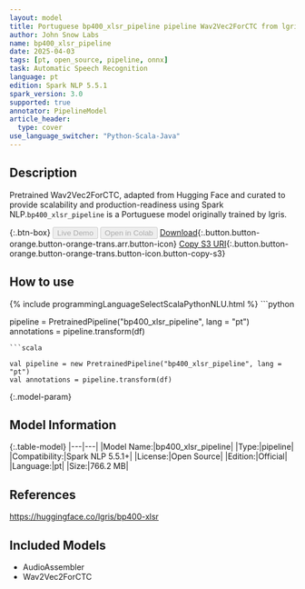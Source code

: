```yaml
---
layout: model
title: Portuguese bp400_xlsr_pipeline pipeline Wav2Vec2ForCTC from lgris
author: John Snow Labs
name: bp400_xlsr_pipeline
date: 2025-04-03
tags: [pt, open_source, pipeline, onnx]
task: Automatic Speech Recognition
language: pt
edition: Spark NLP 5.5.1
spark_version: 3.0
supported: true
annotator: PipelineModel
article_header:
  type: cover
use_language_switcher: "Python-Scala-Java"
---
```


## Description

Pretrained Wav2Vec2ForCTC, adapted from Hugging Face and curated to provide scalability and production-readiness using Spark NLP.`bp400_xlsr_pipeline` is a Portuguese model originally trained by lgris.

{:.btn-box}
<button class="button button-orange" disabled>Live Demo</button>
<button class="button button-orange" disabled>Open in Colab</button>
[Download](https://s3.amazonaws.com/auxdata.johnsnowlabs.com/public/models/bp400_xlsr_pipeline_pt_5.5.1_3.0_1743708608412.zip){:.button.button-orange.button-orange-trans.arr.button-icon}
[Copy S3 URI](s3://auxdata.johnsnowlabs.com/public/models/bp400_xlsr_pipeline_pt_5.5.1_3.0_1743708608412.zip){:.button.button-orange.button-orange-trans.button-icon.button-copy-s3}

## How to use



<div class="tabs-box" markdown="1">
{% include programmingLanguageSelectScalaPythonNLU.html %}
```python

pipeline = PretrainedPipeline("bp400_xlsr_pipeline", lang = "pt")
annotations =  pipeline.transform(df)   

```
```scala

val pipeline = new PretrainedPipeline("bp400_xlsr_pipeline", lang = "pt")
val annotations = pipeline.transform(df)

```
</div>

{:.model-param}
## Model Information

{:.table-model}
|---|---|
|Model Name:|bp400_xlsr_pipeline|
|Type:|pipeline|
|Compatibility:|Spark NLP 5.5.1+|
|License:|Open Source|
|Edition:|Official|
|Language:|pt|
|Size:|766.2 MB|

## References

https://huggingface.co/lgris/bp400-xlsr

## Included Models

- AudioAssembler
- Wav2Vec2ForCTC